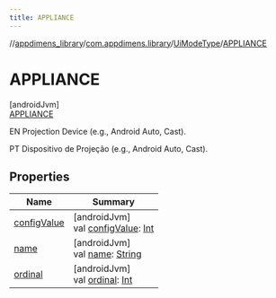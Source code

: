 ```yaml
---
title: APPLIANCE
---
```

//[appdimens_library](../../../../index.html)/[com.appdimens.library](../../index.html)/[UiModeType](../index.html)/[APPLIANCE](index.html)



# APPLIANCE



[androidJvm]\
[APPLIANCE](index.html)



EN Projection Device (e.g., Android Auto, Cast).



PT Dispositivo de Projeção (e.g., Android Auto, Cast).



## Properties


| Name | Summary |
|---|---|
| [configValue](../config-value.html) | [androidJvm]<br>val [configValue](../config-value.html): [Int](https://kotlinlang.org/api/core/kotlin-stdlib/kotlin/-int/index.html) |
| [name](../../-unit-type/-p-x/index.html#-372974862%2FProperties%2F1376941149) | [androidJvm]<br>val [name](../../-unit-type/-p-x/index.html#-372974862%2FProperties%2F1376941149): [String](https://kotlinlang.org/api/core/kotlin-stdlib/kotlin/-string/index.html) |
| [ordinal](../../-unit-type/-p-x/index.html#-739389684%2FProperties%2F1376941149) | [androidJvm]<br>val [ordinal](../../-unit-type/-p-x/index.html#-739389684%2FProperties%2F1376941149): [Int](https://kotlinlang.org/api/core/kotlin-stdlib/kotlin/-int/index.html) |
